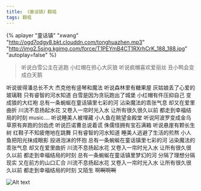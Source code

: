 ```yaml
---
title: 《童话镇》翻唱
tags: 翻唱
---
```


{% aplayer "童话镇" "xwang" "http://ogd7odgy8.bkt.clouddn.com/tonghuazhen.mp3"  "http://img2.5sing.kgimg.com/force/T1PEYmB4CT1RXrhCrK_188_188.jpg" "autoplay=false" %}

>听说白雪公主在逃跑 小红帽在担心大灰狼
听说疯帽喜欢爱丽丝 丑小鸭会变成白天鹅

<!-- more -->
听说彼得潘总长不大 杰克他有竖琴和魔法
听说森林里有糖果屋 灰姑娘丢了心爱的玻璃鞋
只有睿智的河水知道 白雪是因为贪玩跑出了城堡
小红帽有件压抑自己 变成狼的大红袍
总有一条蜿蜒在童话镇里七彩的河
沾染魔法的乖张气息 却又在爱里曲折
川流不息扬起水花 又卷入一帘时光入水
让所有很久很久以前 都走到幸福结局的时刻
music....
听说睡美人被埋藏 小人鱼在眺望金殿堂
听说阿波罗变成金乌 草原有奔跑的剑齿虎
听说匹诺曹总说着谎 侏儒怪拥有宝石满箱
听说悬崖有颗长生树 红鞋子不知疲倦地在跳舞
只有睿智的河水知道 睡美人逃避了生活的煎熬
小人鱼把阳光抹成眼影 投进泡沫的怀抱
总有一条蜿蜒在童话镇里七彩的河
沾染魔法的乖张气息 却又在爱里曲折
川流不息扬起水花 又卷入一帘时光入水
让所有很久很久以前 都走到幸福结局的时刻
总有一条蜿蜒在童话镇里梦幻的河
分隔了理想分隔现实 又在前方的山口汇合
川流不息扬起水花 又卷入一帘时光入水
让所有很久很久以前 都走到幸福结局的时刻 又陌生
啊~~啊~~啊~~啊~~

![Alt text](/img/012/20170530-02.png)